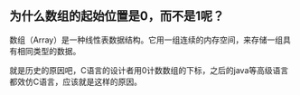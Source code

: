 ## 为什么数组的起始位置是0，而不是1呢？

数组（Array）是一种线性表数据结构。它用一组连续的内存空间，来存储一组具有相同类型的数据。

就是历史的原因吧，C语言的设计者用0计数数组的下标，之后的java等高级语言都效仿C语言，应该就是这样的原因。